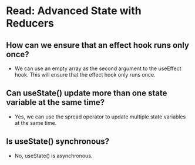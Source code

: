 # Read: Advanced State with Reducers

## How can we ensure that an effect hook runs only once? 
- We can use an empty array as the second argument to the useEffect hook. This will ensure that the effect hook only runs once.

## Can useState() update more than one state variable at the same time?
- Yes, we can use the spread operator to update multiple state variables at the same time.

## Is useState() synchronous?
- No, useState() is asynchronous.
